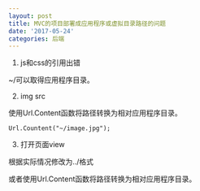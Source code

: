```yaml
---
layout: post
title: MVC的项目部署成应用程序或虚拟目录路径的问题
date: '2017-05-24'
categories: 后端
---
```


1. js和css的引用出错 

~/可以取得应用程序目录。

2. img src

使用Url.Content函数将路径转换为相对应用程序目录。

	Url.Countent("~/image.jpg");

3. 打开页面view

根据实际情况修改为../格式

或者使用Url.Content函数将路径转换为相对应用程序目录。